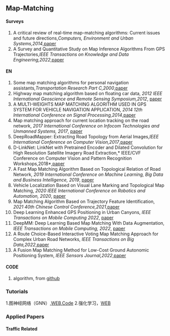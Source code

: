 ## Map-Matching

#### Surveys
1. A critical review of real-time map-matching algorithms: Current issues and future directions,*Computers, Environment and Urban Systems,2014*,[paper](https://www.sciencedirect.com/science/article/pii/S0198971514000908)
2. A Survey and Quantitative Study on Map Inference Algorithms From GPS Trajectories,*IEEE Transactions on Knowledge and Data Engineering,2022*,[paper](https://ieeexplore.ieee.org/document/9017965)

#### EN
1. Some map matching algorithms for personal navigation assistants,*Transportation Research Part C,2000*,[paper](https://trid.trb.org/view/668842)
1. Highway map matching algorithm based on floating car data, *2012 IEEE International Geoscience and Remote Sensing Symposium,2012*, [paper](https://ieeexplore.ieee.org/document/6352245)
2. A MULTI-WEIGHTS MAP MATCHING ALGORITHM USED IN GPS SYSTEM FOR VEHICLE NAVIGATION APPLICATION, *2014 12th International Conference on Signal Processing,2014*,[paper](https://ieeexplore.ieee.org/document/7015419)
3. Map matching approach for current location tracking on the road network, *2017 International Conference on Infocom Technologies and Unmanned Systems, 2017*, [paper](https://ieeexplore.ieee.org/document/8286074)
4. DeepRoadMapper: Extracting Road Topology from Aerial Images,*IEEE International Conference on Computer Vision,2017*,[paper](https://openaccess.thecvf.com/content_iccv_2017/html/Mattyus_DeepRoadMapper_Extracting_Road_ICCV_2017_paper.html)
5. D-LinkNet: LinkNet with Pretrained Encoder and Dilated Convolution for High Resolution Satellite Imagery Road Extraction,* IEEE/CVF Conference on Computer Vision and Pattern Recognition Workshops,2018*,[paper](https://www.researchgate.net/publication/329740894_D-LinkNet_LinkNet_with_Pretrained_Encoder_and_Dilated_Convolution_for_High_Resolution_Satellite_Imagery_Road_Extraction)
6. A Fast Map Matching Algorithm Based on Topological Relation of Road Network, *2019 International Conference on Machine Learning, Big Data and Business Intelligence, 2019*, [paper](https://ieeexplore.ieee.org/document/8945646)
7. Vehicle Localization Based on Visual Lane Marking and Topological Map Matching, *2020 IEEE International Conference on Robotics and Automation, 2020*, [paper](https://ieeexplore.ieee.org/document/9197543)
8. Map Matching Algorithm Based on Trajectory Feature Identification, *2021 40th Chinese Control Conference,2021*,[paper](https://ieeexplore.ieee.org/document/9550121)
9. Deep Learning Enhanced GPS Positioning in Urban Canyons, *IEEE Transactions on Mobile Computing 2022*, [paper](https://ieeexplore.ieee.org/document/9896986)
10. DeepMM: Deep Learning Based Map Matching With Data Augmentation, *IEEE Transactions on Mobile Computing, 2022*, [paper](https://ieeexplore.ieee.org/document/9288879)
11. A Route Choice-Based Interactive Voting Map Matching Approach for Complex Urban Road Networks, *IEEE Transactions on Big Data,2022*,[paper](https://www.computer.org/csdl/journal/bd/2022/05/09347692/1qWHcWcel8I)
12. A Fusion Map Matching Method for Low-Cost Ground Autonomic Positioning System, *IEEE Sensors Journal,2022*,[paper](https://ieeexplore.ieee.org/document/9771409)



#### CODE
1. algorithm, from [github](https://github.com/cyang-kth/fmm)


### Tutorials

1.图神经网络（GNN）,[WEB](https://www.bilibili.com/video/BV1K5411H7EQ/?spm_id_from=333.999.0.0&vd_source=7d4bc65accf41d3d801c3dc2a2dce207),[Code](https://github.com/shenweichen/GraphEmbedding)
2.强化学习，[WEB](https://www.bilibili.com/video/BV1XP4y1d7Bk/?spm_id_from=333.337.search-card.all.click&vd_source=7d4bc65accf41d3d801c3dc2a2dce207)

### Applied Papers

#### Traffic Related

